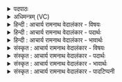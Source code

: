 <details><summary>पदपाठः</summary>

अ꣣भि꣢। ग꣡व्या꣢꣯नि। वी꣣त꣡ये꣢। नृ꣣म्णा꣢। पु꣣नानः꣢। अ꣣र्षसि। सन꣡द्वा꣢जः। स꣣न꣢त्। वा꣣जः। प꣡रि꣢꣯। स्र꣣व। १०६२।
</details>

<details><summary>अधिमन्त्रम् (VC)</summary>

- पवमानः सोमः
- जमदग्निर्भार्गवः
- गायत्री
- षड्जः
</details>

<details><summary>हिन्दी : आचार्य रामनाथ वेदालंकार - विषयः</summary>

अगले मन्त्र में छात्र आचार्य को कह रहे हैं।
</details>

<details><summary>हिन्दी : आचार्य रामनाथ वेदालंकार - पदार्थः</summary>

पदार्थान्वयभाषाः -  हे सोम अर्थात् विद्यारस के भण्डार आचार्य ! (वीतये) हम शिष्यों की प्रगति के लिए (गव्यानि) इन्द्रियों के (नृम्णा) बलों को (पुनानः) पवित्र करते हुए,आप (अभि अर्षसि) हमारे प्रति आते हो। वे आप (सनद्वाजः) अन्न,धन आदि देते हुए (परि स्रव) बहो,अर्थात् हमें विद्या पढ़ाओ ॥२॥
</details>

<details><summary>हिन्दी : आचार्य रामनाथ वेदालंकार - भावार्थः</summary>

भावार्थभाषाः -  कुलपति आचार्य छात्रों के चरित्रों को पवित्र करते हुए,उन्हें अन्न-वस्त्र-बल आदि प्रदान करते हुए अगाध विद्या पढ़ाएँ ॥२॥
</details>

<details><summary>संस्कृत : आचार्य रामनाथ वेदालंकार - विषयः</summary>

अथ छात्रा आचार्यं ब्रुवन्ति।
</details>

<details><summary>संस्कृत : आचार्य रामनाथ वेदालंकार - पदार्थः</summary>

पदार्थान्वयभाषाः -  हे सोम विद्यारसागार आचार्य ! (वीतये) शिष्याणामस्माकं प्रगतये (गव्यानि) इन्द्रियसंबन्धीनि (नृम्णा) नृम्णानि बलानि (पुनानः) पवित्रीकुर्वन् त्वम् (अभि अर्षसि) अस्मान् प्रति आगच्छसि। स त्वम् (सनद्वाजः) अन्नधनादिकं प्रयच्छन् (परिस्रव) प्रवहस्व,विद्यामध्यापयेत्यर्थः ॥२॥
</details>

<details><summary>संस्कृत : आचार्य रामनाथ वेदालंकार - भावार्थः</summary>

भावार्थभाषाः -  कुलपतय आचार्याश्छात्राणां चरित्राणि पुनन्तस्तेभ्योऽन्नवस्त्रबलादिकं सर्वं प्रयच्छन्तोऽगाधां विद्यां तानध्यापयेयुः ॥२॥
</details>

<details><summary>संस्कृत : आचार्य रामनाथ वेदालंकार - पादटिप्पनी</summary>

टिप्पणी:   १. ऋ० ९।६२।२३।
</details>